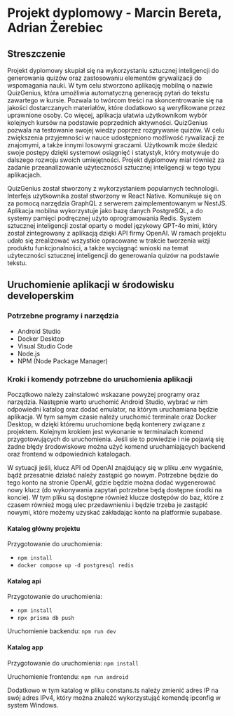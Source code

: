 # Projekt dyplomowy - Marcin Bereta, Adrian Żerebiec
## Streszczenie
Projekt dyplomowy skupiał się na wykorzystaniu sztucznej inteligencji do generowania quizów oraz zastosowaniu elementów grywalizacji do wspomagania nauki. W tym celu stworzono aplikację mobilną o nazwie QuizGenius, która umożliwia automatyczną generację pytań do tekstu zawartego w kursie. Pozwala to twórcom treści na skoncentrowanie się na jakości dostarczanych materiałów, które dodatkowo są weryfikowane przez uprawnione osoby. Co więcej, aplikacja ułatwia użytkownikom wybór kolejnych kursów na podstawie poprzednich aktywności. QuizGenius pozwala na testowanie swojej wiedzy poprzez rozgrywanie quizów. W celu zwiększenia przyjemności w nauce udostępniono możliwość rywalizacji ze znajomymi, a także innymi losowymi graczami. Użytkownik może śledzić swoje postępy dzięki systemowi osiągnięć i statystyk, który motywuje do dalszego rozwoju swoich umiejętności. Projekt dyplomowy miał również za zadanie przeanalizowanie użyteczności sztucznej inteligencji w tego typu aplikacjach. 

QuizGenius został stworzony z wykorzystaniem popularnych technologii. Interfejs użytkownika został stworzony w React Native. Komunikuje się on za pomocą narzędzia GraphQL z serwerem zaimplementowanym w NestJS. Aplikacja mobilna wykorzystuje jako bazę danych PostgreSQL, a do systemy pamięci podręcznej użyto oprogramowania Redis. System sztucznej inteligencji został oparty o model językowy GPT-4o mini, który został zintegrowany z aplikacją dzięki API firmy OpenAI. W ramach projektu udało się zrealizować wszystkie opracowane w trakcie tworzenia wizji produktu funkcjonalności, a także wyciągnąć wnioski na temat użyteczności sztucznej inteligencji do generowania quizów na podstawie tekstu.

## Uruchomienie aplikacji w środowisku developerskim

### Potrzebne programy i narzędzia
- Android Studio
- Docker Desktop
- Visual Studio Code
- Node.js
- NPM (Node Package Manager)

### Kroki i komendy potrzebne do uruchomienia aplikacji
Początkowo należy zainstalowć wskazane powyżej programy oraz narzędzia. Następnie warto uruchomić Android Studio, wybrać w nim odpowiedni katalog oraz dodać emulator, na którym uruchamiana będzie aplikacja. W tym samym czasie należy uruchomić terminale oraz Docker Desktop, w dzięki któremu uruchomione będą kontenery związane z projektem. Kolejnym krokiem jest wykonanie w terminalach komend przygotowujących do uruchomienia. Jeśli sie to powiedzie i nie pojawią się żadne błędy środowiskowe można użyć komend uruchamiających backend oraz frontend w odpowiednich katalogach.

W sytuacji jeśli, klucz API od OpenAI znajdujący się w pliku .env wygaśnie, bądź przesatnie działać należy zastąpić go nowym. Potrzebne będzie do tego konto na stronie OpenAI, gdzie będzie można dodać wygenerować nowy klucz (do wykonywania zapytań potrzebne będą dostępne środki na koncie). W tym pliku są dostępne również klucze dostępów do baz, które z czasem również mogą ulec przedawnieniu i będzie trzeba je zastąpić nowymi, które możemy uzyskać zakładając konto na platformie supabase.

#### Katalog główny projektu
Przygotowanie do uruchomienia:
- `npm install`
- `docker compose up -d postgresql redis`

#### Katalog api
Przygotowanie do uruchomienia:
- `npm install`
- `npx prisma db push`

Uruchomienie backendu:
`npm run dev`

#### Katalog app
Przygotowanie do uruchomienia:
`npm install`

Uruchomienie frontendu:
`npm run android`

Dodatkowo w tym katalog w pliku constans.ts należy zmienić adres IP na swój adres IPv4, który można znaleźć wykorzystująć komendę ipconfig w system Windows.
